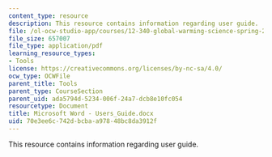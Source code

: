 ```yaml
---
content_type: resource
description: This resource contains information regarding user guide.
file: /ol-ocw-studio-app/courses/12-340-global-warming-science-spring-2012/70e3ee6c742dbcbaa97848bc8da3912f_MIT12_340S12_Users_Guide.pdf
file_size: 657007
file_type: application/pdf
learning_resource_types:
- Tools
license: https://creativecommons.org/licenses/by-nc-sa/4.0/
ocw_type: OCWFile
parent_title: Tools
parent_type: CourseSection
parent_uid: ada5794d-5234-006f-24a7-dcb8e10fc054
resourcetype: Document
title: Microsoft Word - Users_Guide.docx
uid: 70e3ee6c-742d-bcba-a978-48bc8da3912f
---
```

This resource contains information regarding user guide.